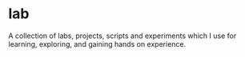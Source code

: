 # lab
A collection of labs, projects, scripts and experiments which I use for learning, exploring, and gaining hands on experience.
